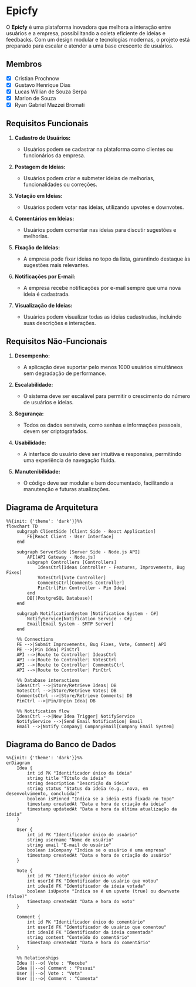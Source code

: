 # Epicfy

O **Epicfy** é uma plataforma inovadora que melhora a interação entre usuários e a empresa, possibilitando a coleta eficiente de ideias e feedbacks. Com um design modular e tecnologias modernas, o projeto está preparado para escalar e atender a uma base crescente de usuários.

## Membros

- [x] Cristian Prochnow
- [x] Gustavo Henrique Dias
- [x] Lucas Willian de Souza Serpa 
- [x] Marlon de Souza 
- [x] Ryan Gabriel Mazzei Bromati

## Requisitos Funcionais

1. **Cadastro de Usuários:**
   - Usuários podem se cadastrar na plataforma como clientes ou funcionários da empresa.

2. **Postagem de Ideias:**
   - Usuários podem criar e submeter ideias de melhorias, funcionalidades ou correções.

3. **Votação em Ideias:**
   - Usuários podem votar nas ideias, utilizando upvotes e downvotes.

4. **Comentários em Ideias:**
   - Usuários podem comentar nas ideias para discutir sugestões e melhorias.

5. **Fixação de Ideias:**
   - A empresa pode fixar ideias no topo da lista, garantindo destaque às sugestões mais relevantes.

6. **Notificações por E-mail:**
   - A empresa recebe notificações por e-mail sempre que uma nova ideia é cadastrada.

7. **Visualização de Ideias:**
   - Usuários podem visualizar todas as ideias cadastradas, incluindo suas descrições e interações.

## Requisitos Não-Funcionais

1. **Desempenho:**
   - A aplicação deve suportar pelo menos 1000 usuários simultâneos sem degradação de performance.

2. **Escalabilidade:**
   - O sistema deve ser escalável para permitir o crescimento do número de usuários e ideias.

3. **Segurança:**
   - Todos os dados sensíveis, como senhas e informações pessoais, devem ser criptografados.

4. **Usabilidade:**
   - A interface do usuário deve ser intuitiva e responsiva, permitindo uma experiência de navegação fluida.

5. **Manutenibilidade:**
   - O código deve ser modular e bem documentado, facilitando a manutenção e futuras atualizações.

## Diagrama de Arquitetura

``` mermaid
%%{init: {'theme': 'dark'}}%%
flowchart TD
    subgraph ClientSide [Client Side - React Application]
        FE[React Client - User Interface]
    end

    subgraph ServerSide [Server Side - Node.js API]
        API[API Gateway - Node.js] 
        subgraph Controllers [Controllers]
            IdeasCtrl[Ideas Controller - Features, Improvements, Bug Fixes] 
            VotesCtrl[Vote Controller] 
            CommentsCtrl[Comments Controller]
            PinCtrl[Pin Controller - Pin Idea]
        end
        DB[(PostgreSQL Database)]
    end

    subgraph NotificationSystem [Notification System - C#]
        NotifyService[Notification Service - C#]
        Email[Email System - SMTP Server]
    end

    %% Connections
    FE -->|Submit Improvements, Bug Fixes, Vote, Comment| API
    FE -->|Pin Idea| PinCtrl
    API -->|Route to Controller| IdeasCtrl
    API -->|Route to Controller| VotesCtrl
    API -->|Route to Controller| CommentsCtrl
    API -->|Route to Controller| PinCtrl

    %% Database interactions
    IdeasCtrl -->|Store/Retrieve Ideas| DB
    VotesCtrl -->|Store/Retrieve Votes| DB
    CommentsCtrl -->|Store/Retrieve Comments| DB
    PinCtrl -->|Pin/Unpin Idea| DB

    %% Notification flow
    IdeasCtrl -->|New Idea Trigger| NotifyService
    NotifyService -->|Send Email Notification| Email
    Email -->|Notify Company| CompanyEmail[Company Email System]
```

## Diagrama do Banco de Dados

``` mermaid
%%{init: {'theme': 'dark'}}%%
erDiagram
    Idea {
        int id PK "Identificador único da ideia"
        string title "Título da ideia"
        string description "Descrição da ideia"
        string status "Status da ideia (e.g., nova, em desenvolvimento, concluída)"
        boolean isPinned "Indica se a ideia está fixada no topo"
        timestamp createdAt "Data e hora de criação da ideia"
        timestamp updatedAt "Data e hora da última atualização da ideia"
    }

    User {
        int id PK "Identificador único do usuário"
        string username "Nome de usuário"
        string email "E-mail do usuário"
        boolean isCompany "Indica se o usuário é uma empresa"
        timestamp createdAt "Data e hora de criação do usuário"
    }

    Vote {
        int id PK "Identificador único do voto"
        int userId FK "Identificador do usuário que votou"
        int ideaId FK "Identificador da ideia votada"
        boolean isUpvote "Indica se é um upvote (true) ou downvote (false)"
        timestamp createdAt "Data e hora do voto"
    }

    Comment {
        int id PK "Identificador único do comentário"
        int userId FK "Identificador do usuário que comentou"
        int ideaId FK "Identificador da ideia comentada"
        string content "Conteúdo do comentário"
        timestamp createdAt "Data e hora do comentário"
    }

    %% Relationships
    Idea ||--o{ Vote : "Recebe"
    Idea ||--o{ Comment : "Possui"
    User ||--o{ Vote : "Vota"
    User ||--o{ Comment : "Comenta"
```
